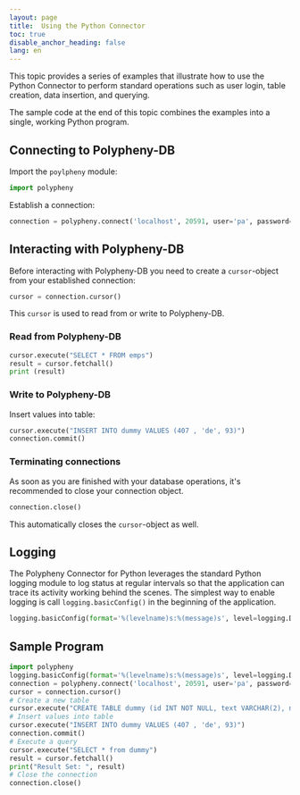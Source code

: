 ```yaml
---
layout: page
title:  Using the Python Connector
toc: true
disable_anchor_heading: false
lang: en
---
```


This topic provides a series of examples that illustrate how to use the Python Connector to perform standard operations such as user login, table creation, data insertion, and querying.

The sample code at the end of this topic combines the examples into a single, working Python program.



## Connecting to Polypheny-DB

Import the `poylpheny` module:
```python
import polypheny
```

Establish a connection:
```python
connection = polypheny.connect('localhost', 20591, user='pa', password='')
```

## Interacting with Polypheny-DB

Before interacting with Polypheny-DB you need to create a `cursor`-object from your established connection:
```python
cursor = connection.cursor()
```
This `cursor` is used to read from or write to Polypheny-DB.


### Read from Polypheny-DB

```python
cursor.execute("SELECT * FROM emps")
result = cursor.fetchall()
print (result)
```

### Write to Polypheny-DB

Insert values into table:
```python
cursor.execute("INSERT INTO dummy VALUES (407 , 'de', 93)")
connection.commit()
```

### Terminating connections

As soon as you are finished with your database operations, it's recommended to close your connection object.
```python
connection.close()
```
This automatically closes the `cursor`-object as well.


## Logging

The Polypheny Connector for Python leverages the standard Python logging module to log status at regular intervals so that the application can trace its activity working behind the scenes. The simplest way to enable logging is call `logging.basicConfig()` in the beginning of the application.

```python
logging.basicConfig(format='%(levelname)s:%(message)s', level=logging.DEBUG)
```

## Sample Program

```python
import polypheny
logging.basicConfig(format='%(levelname)s:%(message)s', level=logging.DEBUG)
connection = polypheny.connect('localhost', 20591, user='pa', password='')
cursor = connection.cursor()
# Create a new table
cursor.execute("CREATE TABLE dummy (id INT NOT NULL, text VARCHAR(2), num INT, PRIMARY KEY(id))")
# Insert values into table
cursor.execute("INSERT INTO dummy VALUES (407 , 'de', 93)")
connection.commit()
# Execute a query
cursor.execute("SELECT * from dummy")
result = cursor.fetchall()
print("Result Set: ", result)
# Close the connection
connection.close()
```
